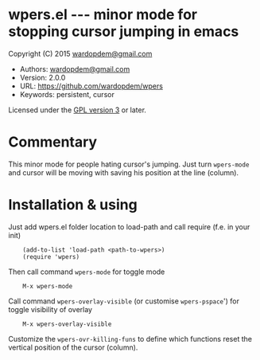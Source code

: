 # wpers.el --- minor mode for stopping cursor jumping in emacs

Copyright (C) 2015 <wardopdem@gmail.com>

* Authors:         wardopdem@gmail.com
* Version:         2.0.0
* URL:             <https://github.com/wardopdem/wpers>
* Keywords:        persistent, cursor

Licensed under the [GPL version 3](http://www.gnu.org/licenses/) or later.

# Commentary

This minor mode for people hating cursor's jumping.
Just turn `wpers-mode` and cursor will be moving
with saving his position at the line (column).

# Installation & using

Just add wpers.el folder location to load-path and call require (f.e. in your init)

        (add-to-list 'load-path <path-to-wpers>)
        (require 'wpers)

Then call command `wpers-mode` for toggle mode

        M-x wpers-mode

Call command `wpers-overlay-visible` (or customise `wpers-pspace`') for toggle visibility of overlay

        M-x wpers-overlay-visible

Customize the `wpers-ovr-killing-funs` to define which functions
reset the vertical position of the cursor (column).
